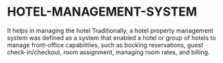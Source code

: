 # HOTEL-MANAGEMENT-SYSTEM
It helps in managing the hotel
Traditionally, a hotel property management system was defined as a system that 
enabled a hotel or group of hotels to manage front-office capabilities, 
such as booking reservations, guest check-in/checkout, room assignment, managing room rates, and billing.
